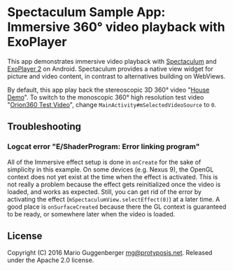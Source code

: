 Spectaculum Sample App: Immersive 360° video playback with ExoPlayer
====================================================================

This app demonstrates immersive video playback with [Spectaculum](https://github.com/protyposis/Spectaculum)
and [ExoPlayer 2](https://github.com/google/ExoPlayer) on Android.
Spectaculum provides a native view widget for picture and video content, in contrast to
alternatives building on WebViews.

By default, this app play back the stereoscopic 3D 360° video "[House Demo](http://www.360rize.com/2014/01/worlds-first-fully-spherical-3d-360-video-and-photo-gear/)".
To switch to the  monoscopic 360° high resolution test video "[Orion360 Test Video](http://www.finwe.mobi/main/360-degree/orion360-test-images-videos/)",
change `MainActivity#mSelectedVideoSource` to `0`.


Troubleshooting
---------------

### Logcat error "E/ShaderProgram: Error linking program"

All of the Immersive effect setup is done in `onCreate` for the sake of simplicity in this example.
On some devices (e.g. Nexus 9), the OpenGL context does not yet exist at the time when the effect is activated.
This is not really a problem because the effect gets reinitialized once the video is loaded, and works as expected.
Still, you can get rid of the error by activating the effect (`mSpectaculumView.selectEffect(0)`) at a later time.
A good place is `onSurfaceCreated` because there the GL context is guaranteed to be ready, or somewhere later when the video is loaded.

License
-------

Copyright (C) 2016 Mario Guggenberger <mg@protyposis.net>.
Released under the Apache 2.0 license.